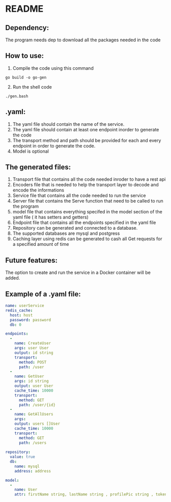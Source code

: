 # README

## Dependency:

The program needs dep to download all the packages needed in the code

## How to use:
1. Compile the code using this command
```
go build -o go-gen
```
2. Run the shell code
```
./gen.bash

```
## .yaml:

1. The yaml file should contain the name of the service.
2. The yaml file should contain at least one endpoint inorder to generate the code
3. The transport method and path should be provided for each and every endpoint in order to generate the code.
4. Model is optional

## The generated files:

1. Transport file that contains all the code needed inroder to have a rest api
2. Encoders file that is needed to help the transport layer to decode and encode the informations
3. Service file that contains all the code needed to run the service
4. Server file that contains the Serve function that need to be called to run the program
5. model file that contains everything specifed in the model section of the yaml file ( it has setters and getters)
6. Endpoint file that contains all the endpoints specified in the yaml file
7. Repository can be generated and connected to a database.
8. The supported databases are mysql and postgress
9. Caching layer using redis can be generated to cash all Get requests for a specified amount of time

## Future features:
The option to create and run the service in a Docker container will be added.


## Example of a .yaml file:

```yaml
name: userService
redis_cache:
  host: host
  password: password
  db: 0

endpoints:
  -
    name: CreateUser
    args: user User
    output: id string
    transport: 
      method: POST
      path: /user
  -
    name: GetUser
    args: id string
    output: user User
    cache_time: 10000
    transport:
      method: GET
      path: /user/{id}
  -
    name: GetAllUsers
    args:
    output: users []User
    cache_time: 10000
    transport:
      method: GET
      path: /users
  
repository:
  value: true
  db:
    name: mysql
    address: address

model:
  -
    name: User
    attr: firstName string, lastName string , profilePic string , token string
```
